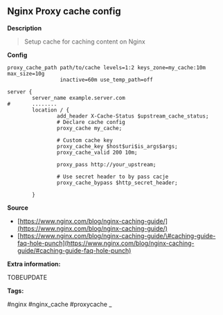 ## Nginx Proxy cache config

**Description**

> Setup cache for caching content on Nginx

**Config**

```shell
proxy_cache_path path/to/cache levels=1:2 keys_zone=my_cache:10m max_size=10g
                 inactive=60m use_temp_path=off

server {
        server_name example.server.com
#       ........     
        location / { 
                add_header X-Cache-Status $upstream_cache_status;
                # Declare cache config
                proxy_cache my_cache;

                # Custom cache key
                proxy_cache_key $host$uri$is_args$args; 
                proxy_cache_valid 200 10m;

                proxy_pass http://your_upstream;

                # Use secret header to by pass cacje
                proxy_cache_bypass $http_secret_header;

        }
```

**Source**

* [https://www.nginx.com/blog/nginx-caching-guide/](https://www.nginx.com/blog/nginx-caching-guide/)
* [https://www.nginx.com/blog/nginx-caching-guide/\#caching-guide-faq-hole-punch](https://www.nginx.com/blog/nginx-caching-guide/#caching-guide-faq-hole-punch)

**Extra information:**

TOBEUPDATE

**Tags:**

\#nginx \#nginx_cache \#proxycache _




